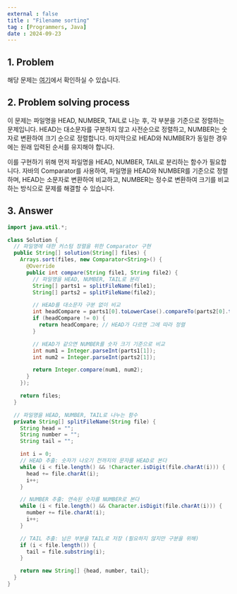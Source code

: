 ```yaml
---
external : false
title : "Filename sorting"
tag : [Programmers, Java]
date : 2024-09-23
---
```


## 1. Problem

해당 문제는 [여기](https://school.programmers.co.kr/learn/courses/30/lessons/17686?language=java)에서 확인하실 수 있습니다.

## 2. Problem solving process

이 문제는 파일명을 HEAD, NUMBER, TAIL로 나눈 후, 각 부분을 기준으로 정렬하는 문제입니다. HEAD는 대소문자를 구분하지 않고 사전순으로 정렬하고, NUMBER는 숫자로 변환하여 크기 순으로 정렬합니다. 마지막으로 HEAD와 NUMBER가 동일한 경우에는 원래 입력된 순서를 유지해야 합니다.

이를 구현하기 위해 먼저 파일명을 HEAD, NUMBER, TAIL로 분리하는 함수가 필요합니다. 자바의 Comparator를 사용하여, 파일명을 HEAD와 NUMBER를 기준으로 정렬하며, HEAD는 소문자로 변환하여 비교하고, NUMBER는 정수로 변환하여 크기를 비교하는 방식으로 문제를 해결할 수 있습니다.

## 3. Answer

```java
import java.util.*;

class Solution {
  // 파일명에 대한 커스텀 정렬을 위한 Comparator 구현
  public String[] solution(String[] files) {
    Arrays.sort(files, new Comparator<String>() {
      @Override
      public int compare(String file1, String file2) {
        // 파일명을 HEAD, NUMBER, TAIL로 분리
        String[] parts1 = splitFileName(file1);
        String[] parts2 = splitFileName(file2);

        // HEAD를 대소문자 구분 없이 비교
        int headCompare = parts1[0].toLowerCase().compareTo(parts2[0].toLowerCase());
        if (headCompare != 0) {
          return headCompare; // HEAD가 다르면 그에 따라 정렬
        }

        // HEAD가 같으면 NUMBER를 숫자 크기 기준으로 비교
        int num1 = Integer.parseInt(parts1[1]);
        int num2 = Integer.parseInt(parts2[1]);

        return Integer.compare(num1, num2);
      }
    });

    return files;
  }

  // 파일명을 HEAD, NUMBER, TAIL로 나누는 함수
  private String[] splitFileName(String file) {
    String head = "";
    String number = "";
    String tail = "";

    int i = 0;
    // HEAD 추출: 숫자가 나오기 전까지의 문자를 HEAD로 본다
    while (i < file.length() && !Character.isDigit(file.charAt(i))) {
      head += file.charAt(i);
      i++;
    }

    // NUMBER 추출: 연속된 숫자를 NUMBER로 본다
    while (i < file.length() && Character.isDigit(file.charAt(i))) {
      number += file.charAt(i);
      i++;
    }

    // TAIL 추출: 남은 부분을 TAIL로 저장 (필요하지 않지만 구분을 위해)
    if (i < file.length()) {
      tail = file.substring(i);
    }

    return new String[] {head, number, tail};
  }
}
```
